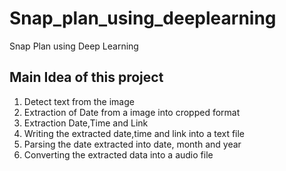 # Snap_plan_using_deeplearning
Snap Plan using Deep Learning
## Main Idea of this project
1) Detect text from the image
2) Extraction of Date from a image into cropped format
3) Extraction Date,Time and Link
4) Writing the extracted date,time and link into a text file
5) Parsing the date extracted into date, month and year
6) Converting the extracted data into a audio file

